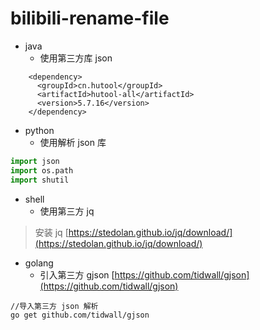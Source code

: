 # bilibili-rename-file

* java
  * 使用第三方库 json

```maven
    <dependency>
      <groupId>cn.hutool</groupId>
      <artifactId>hutool-all</artifactId>
      <version>5.7.16</version>
    </dependency>
```

* python
  * 使用解析 json 库

```python
import json
import os.path
import shutil
```

* shell
  * 使用第三方 jq

> 安装 jq [https://stedolan.github.io/jq/download/](https://stedolan.github.io/jq/download/)

* golang
  * 引入第三方 gjson [https://github.com/tidwall/gjson](https://github.com/tidwall/gjson)
```shell
//导入第三方 json 解析
go get github.com/tidwall/gjson
```
